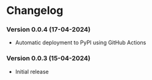 # Changelog

### Version 0.0.4 (17-04-2024)
- Automatic deployment to PyPI using GitHub Actions
### Version 0.0.3 (15-04-2024)
- Initial release